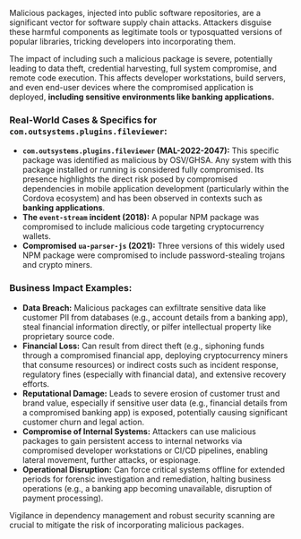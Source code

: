 Malicious packages, injected into public software repositories, are a significant vector for software supply chain attacks. Attackers disguise these harmful components as legitimate tools or typosquatted versions of popular libraries, tricking developers into incorporating them.

The impact of including such a malicious package is severe, potentially leading to data theft, credential harvesting, full system compromise, and remote code execution. This affects developer workstations, build servers, and even end-user devices where the compromised application is deployed, **including sensitive environments like banking applications.**

### Real-World Cases & Specifics for `com.outsystems.plugins.fileviewer`:
   - **`com.outsystems.plugins.fileviewer` (MAL-2022-2047):** This specific package was identified as malicious by OSV/GHSA. Any system with this package installed or running is considered fully compromised. Its presence highlights the direct risk posed by compromised dependencies in mobile application development (particularly within the Cordova ecosystem) and has been observed in contexts such as **banking applications**.
   - **The `event-stream` incident (2018):** A popular NPM package was compromised to include malicious code targeting cryptocurrency wallets.
   - **Compromised `ua-parser-js` (2021):** Three versions of this widely used NPM package were compromised to include password-stealing trojans and crypto miners.

### Business Impact Examples:
   - **Data Breach:** Malicious packages can exfiltrate sensitive data like customer PII from databases (e.g., account details from a banking app), steal financial information directly, or pilfer intellectual property like proprietary source code.
   - **Financial Loss:** Can result from direct theft (e.g., siphoning funds through a compromised financial app, deploying cryptocurrency miners that consume resources) or indirect costs such as incident response, regulatory fines (especially with financial data), and extensive recovery efforts.
   - **Reputational Damage:** Leads to severe erosion of customer trust and brand value, especially if sensitive user data (e.g., financial details from a compromised banking app) is exposed, potentially causing significant customer churn and legal action.
   - **Compromise of Internal Systems:** Attackers can use malicious packages to gain persistent access to internal networks via compromised developer workstations or CI/CD pipelines, enabling lateral movement, further attacks, or espionage.
   - **Operational Disruption:** Can force critical systems offline for extended periods for forensic investigation and remediation, halting business operations (e.g., a banking app becoming unavailable, disruption of payment processing).

Vigilance in dependency management and robust security scanning are crucial to mitigate the risk of incorporating malicious packages.